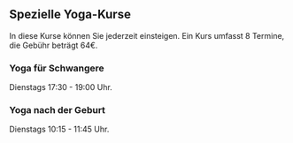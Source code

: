 ## Spezielle Yoga-Kurse

In diese Kurse können Sie jederzeit einsteigen. Ein Kurs umfasst 8 Termine, die Gebühr beträgt 64€.

### Yoga für Schwangere

Dienstags 17:30 - 19:00 Uhr.

### Yoga nach der Geburt

Dienstags 10:15 - 11:45 Uhr.
